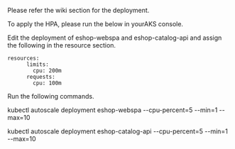 Please refer the wiki section for the deployment. 

To apply the HPA, please run the below in yourAKS console. 

Edit the deployment of eshop-webspa and eshop-catalog-api and assign the following in the resource section. 

    resources:
          limits:
            cpu: 200m
          requests:
            cpu: 100m

Run the following commands. 

kubectl autoscale deployment eshop-webspa --cpu-percent=5 --min=1 --max=10

kubectl autoscale deployment eshop-catalog-api --cpu-percent=5 --min=1 --max=10
